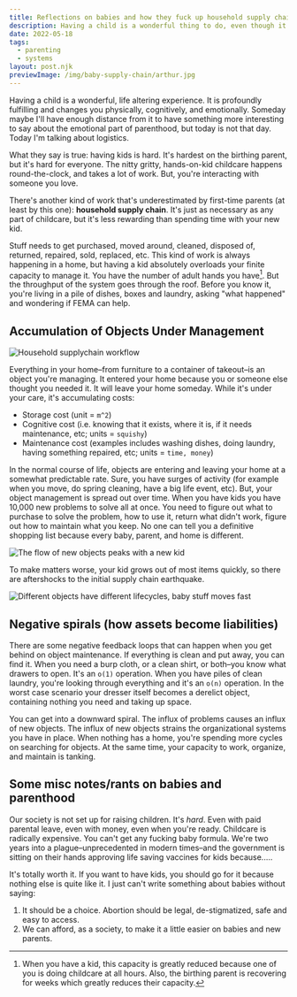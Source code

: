 ```yaml
---
title: Reflections on babies and how they fuck up household supply chains
description: Having a child is a wonderful thing to do, even though it causes temporary systems collapse in your home
date: 2022-05-18
tags:
  - parenting
  - systems
layout: post.njk
previewImage: /img/baby-supply-chain/arthur.jpg
---
```


Having a child is a wonderful, life altering experience. It is profoundly fulfilling and changes you physically, cognitively, and emotionally. Someday maybe I'll have enough distance from it to have something more interesting to say about the emotional part of parenthood, but today is not that day. Today I'm talking about logistics.

What they say is true: having kids is hard. It's hardest on the birthing parent, but it's hard for everyone. The nitty gritty, hands-on-kid childcare happens round-the-clock, and takes a lot of work. But, you're interacting with someone you love.

There's another kind of work that's underestimated by first-time parents (at least by this one): **household supply chain**. It's just as necessary as any part of childcare, but it's less rewarding than spending time with your new kid.

Stuff needs to get purchased, moved around, cleaned, disposed of, returned, repaired, sold, replaced, etc. This kind of work is always happening in a home, but having a kid absolutely overloads your finite capacity to manage it. You have the number of adult hands you have[^1]. But the throughput of the system goes through the roof. Before you know it, you're living in a pile of dishes, boxes and laundry, asking "what happened" and wondering if FEMA can help.

## Accumulation of Objects Under Management

![Household supplychain workflow](/img/baby-supply-chain/workflow.png)

Everything in your home–from furniture to a container of takeout–is an object you're managing. It entered your home because you or someone else thought you needed it. It will leave your home someday. While it's under your care, it's accumulating costs:

- Storage cost (unit = `m^2`)
- Cognitive cost (i.e. knowing that it exists, where it is, if it needs maintenance, etc; units = `squishy`)
- Maintenance cost (examples includes washing dishes, doing laundry, having something repaired, etc; units = `time, money`)

In the normal course of life, objects are entering and leaving your home at a somewhat predictable rate. Sure, you have surges of activity (for example when you move, do spring cleaning, have a big life event, etc). But, your object management is spread out over time. When you have kids you have 10,000 new problems to solve all at once. You need to figure out what to purchase to solve the problem, how to use it, return what didn't work, figure out how to maintain what you keep. No one can tell you a definitive shopping list because every baby, parent, and home is different.

![The flow of new objects peaks with a new kid](/img/baby-supply-chain/flow-of-OUM.png)

To make matters worse, your kid grows out of most items quickly, so there are aftershocks to the initial supply chain earthquake.

![Different objects have different lifecycles, baby stuff moves fast](/img/baby-supply-chain/lifecycle-timeline.png)

## Negative spirals (how assets become liabilities)

There are some negative feedback loops that can happen when you get behind on object maintenance. If everything is clean and put away, you can find it. When you need a burp cloth, or a clean shirt, or both–you know what drawers to open. It's an `o(1)` operation. When you have piles of clean laundry, you're looking through everything and it's an `o(n)` operation. In the worst case scenario your dresser itself becomes a derelict object, containing nothing you need and taking up space.

You can get into a downward spiral. The influx of problems causes an influx of new objects. The influx of new objects strains the organizational systems you have in place. When nothing has a home, you're spending more cycles on searching for objects. At the same time, your capacity to work, organize, and maintain is tanking.

## Some misc notes/rants on babies and parenthood

Our society is not set up for raising children. It's _hard_. Even with paid parental leave, even with money, even when you're ready. Childcare is radically expensive. You can't get any fucking baby formula. We're two years into a plague–unprecedented in modern times–and the government is sitting on their hands approving life saving vaccines for kids because.....

It's totally worth it. If you want to have kids, you should go for it because nothing else is quite like it. I just can't write something about babies without saying:

1. It should be a choice. Abortion should be legal, de-stigmatized, safe and easy to access.
2. We can afford, as a society, to make it a little easier on babies and new parents.

[^1]: When you have a kid, this capacity is greatly reduced because one of you is doing childcare at all hours. Also, the birthing parent is recovering for weeks which greatly reduces their capacity.

